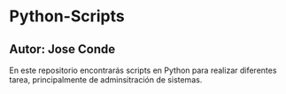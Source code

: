 # Python-Scripts
## Autor: Jose Conde 

En este repositorio encontrarás scripts en Python para realizar diferentes tarea, principalmente 
de adminsitración de sistemas.
